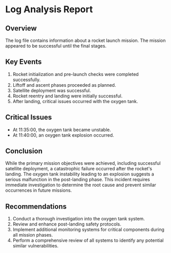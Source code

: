 # Log Analysis Report

## Overview
The log file contains information about a rocket launch mission. The mission appeared to be successful until the final stages.

## Key Events
1. Rocket initialization and pre-launch checks were completed successfully.
2. Liftoff and ascent phases proceeded as planned.
3. Satellite deployment was successful.
4. Rocket reentry and landing were initially successful.
5. After landing, critical issues occurred with the oxygen tank.

## Critical Issues
- At 11:35:00, the oxygen tank became unstable.
- At 11:40:00, an oxygen tank explosion occurred.

## Conclusion
While the primary mission objectives were achieved, including successful satellite deployment, a catastrophic failure occurred after the rocket's landing. The oxygen tank instability leading to an explosion suggests a serious malfunction in the post-landing phase. This incident requires immediate investigation to determine the root cause and prevent similar occurrences in future missions.

## Recommendations
1. Conduct a thorough investigation into the oxygen tank system.
2. Review and enhance post-landing safety protocols.
3. Implement additional monitoring systems for critical components during all mission phases.
4. Perform a comprehensive review of all systems to identify any potential similar vulnerabilities.
